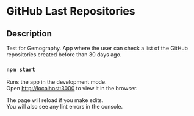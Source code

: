 # GitHub Last Repositories

## Description
Test for Gemography. App where the user can check a list of the GitHub repositories created before than 30 days ago.

### `npm start`

Runs the app in the development mode.\
Open [http://localhost:3000](http://localhost:3000) to view it in the browser.

The page will reload if you make edits.\
You will also see any lint errors in the console.